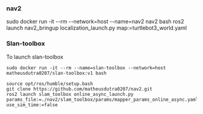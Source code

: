 ### nav2

sudo docker run -it --rm --network=host --name=nav2 nav2 bash
ros2 launch nav2_bringup localization_launch.py map:=turtlebot3_world.yaml

### Slan-toolbox

To launch slan-toolbox

```
sudo docker run -it --rm --name=slan-toolbox --network=host matheusdutra0207/slan-toolbox:v1 bash
```

```
source opt/ros/humble/setup.bash
git clone https://github.com/matheusdutra0207/nav2.git
ros2 launch slam_toolbox online_async_launch.py params_file:=./nav2/slam_toolbox/params/mapper_params_online_async.yaml use_sim_time:=false

```
